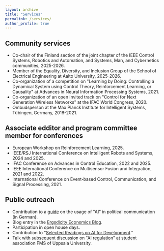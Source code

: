 ```yaml
---
layout: archive
title: "Services"
permalink: /services/
author_profile: true
---
```


## Community services
* Co-chair of the Finland section of the joint chapter of the IEEE Control Systems, Robotics and Automation, and Systems, Man, and Cybernetics communities, 2025-2026.
* Member of the Equality, Diversity, and Inclusion Group of the School of Electrical Engineering at Aalto University, 2025-2026.
* Co-organization of a competition on "Learning by Doing: Controlling a Dynamical System using Control Theory, Reinforcement Learning, or Causality" at Advances in Neural Information Processing Systems, 2021.
* Co-organization of an open invited track on "Control for Next Generation Wireless Networks" at the IFAC World Congress, 2020.
* Ombudsperson at the Max Planck Institute for Intelligent Systems, Tübingen, Germany, 2018-2021.

## Associate edditor and program committee member for conferences
* European Workshop on Reinforcement Learning, 2025.
* IEEE/RSJ International Conference on Intelligent Robots and Systems, 2024 and 2025.
* IFAC Conference on Advances in Control Education, 2022 and 2025.
* IEEE International Conference on Multisensor Fusion and Integration, 2021 and 2022.
* International Conference on Event-based Control, Communication, and Signal Processing, 2021.

## Public outreach
* Contribution to a [guide](https://www.wahlexe.de/fileadmin/user_upload/Leitfaden_key2KI_2-25.pdf) on the usage of "AI" in political communication (in German).
* Blog entry in the [Ergodicity Economics Blog](https://ergodicityeconomics.com/2023/10/20/an-ergodicity-perspective-on-reinforcement-learning/).
* Participation in open house days.
* Contribution to "[Selected Readings on AI for Development](https://medium.com/data-stewards-network/selected-readings-on-ai-for-development-24aff54fdc8)." 
* Talk with subsequent discussion on "AI regulation" at student association FMS of Uppsala University.

